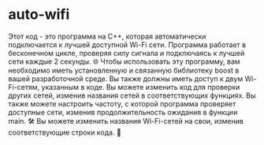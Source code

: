 # auto-wifi
Этот код - это программа на C++, которая автоматически подключается к лучшей доступной Wi-Fi сети.
Программа работает в бесконечном цикле, проверяя силу сигнала и подключаясь к лучшей сети каждые 2 секунды. 🌐
Чтобы использовать эту программу, вам необходимо иметь установленную и связанную библиотеку boost в вашей разработочной среде.
Вы также должны иметь доступ к двум Wi-Fi-сетям, указанным в коде. 
Вы можете изменить код для проверки других сетей, изменив названия сетей в соответствующих функциях.
Вы также можете настроить частоту, с которой программа проверяет доступные сети, изменив продолжительность ожидания в функции main. 🛠️
Вы можете изменить названия Wi-Fi-сетей на свои, изменив соответствующие строки кода. 📶
